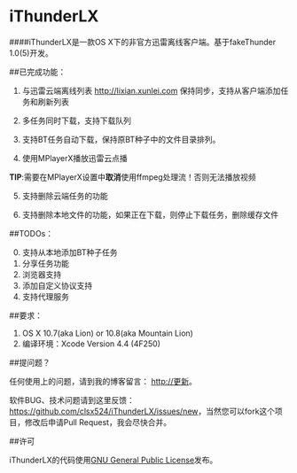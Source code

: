 iThunderLX
===========

####iThunderLX是一款OS X下的非官方迅雷离线客户端。基于fakeThunder 1.0(5)开发。



##已完成功能：

1. 与迅雷云端离线列表 http://lixian.xunlei.com 保持同步，支持从客户端添加任务和刷新列表


2. 多任务同时下载，支持下载队列

	
3. 支持BT任务自动下载，保持原BT种子中的文件目录排列。


4. 使用MPlayerX播放迅雷云点播  

**TIP**:需要在MPlayerX设置中**取消**使用ffmpeg处理流！否则无法播放视频
	
5. 支持删除云端任务的功能

6. 支持删除本地文件的功能，如果正在下载，则停止下载任务，删除缓存文件


##TODOs：

0. 支持从本地添加BT种子任务
1. 分享任务功能
2. 浏览器支持
3. 添加自定义协议支持
4. 支持代理服务

##要求：

1. OS X 10.7(aka Lion) or 10.8(aka Mountain Lion)
2. 编译环境：Xcode Version 4.4 (4F250)

##提问题？

任何使用上的问题，请到我的博客留言： <http://更新>。

软件BUG、技术问题请到这里反馈：<https://github.com/clsx524/iThunderLX/issues/new>，当然您可以fork这个项目，修改后申请Pull Request，我会尽快合并。



##许可

iThunderLX的代码使用[GNU General Public License](http://www.gnu.org/licenses/gpl.html)发布。
